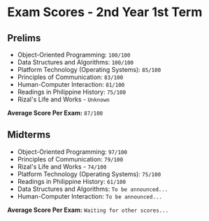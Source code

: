 # Exam Scores - 2nd Year 1st Term

## Prelims

- Object-Oriented Programming: `100/100`
- Data Structures and Algorithms: `100/100`
- Platform Technology (Operating Systems): `85/100`
- Principles of Communication: `83/100`
- Human-Computer Interaction: `81/100`
- Readings in Philippine History: `75/100`
- Rizal's Life and Works - `Unknown`

**Average Score Per Exam:** `87/100`

## Midterms

- Object-Oriented Programming: `97/100`
- Principles of Communication: `79/100`
- Rizal's Life and Works - `74/100`
- Platform Technology (Operating Systems): `75/100`
- Readings in Philippine History: `61/100`
- Data Structures and Algorithms: `To be announced...`
- Human-Computer Interaction: `To be announced...`

**Average Score Per Exam:** `Waiting for other scores...`
